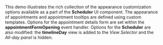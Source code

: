 This demo illustrates the rich collection of&nbsp;the appearance customization options available as&nbsp;a&nbsp;part of&nbsp;the **Scheduler** UI component. The appearance of&nbsp;appointments and appointment tooltips are defined using custom templates. Options for the appointment details form are set within the **appointmentFormOpening** event handler. Options for the **Scheduler** are also modified: the **timelineDay** view is&nbsp;added to&nbsp;the _View Selector_ and the _All-day panel_ is&nbsp;hidden.